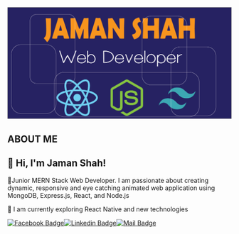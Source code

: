 <img src="./images/banner.png" />

## ABOUT ME

## 👋 Hi, I'm Jaman Shah!

🌟Junior MERN Stack Web Developer. I am passionate about creating dynamic, responsive and eye catching animated web application using MongoDB, Express.js, React, and Node.js

🚀 I am currently exploring React Native and new technologies

[![Facebook Badge](https://img.shields.io/badge/Facebook-1877F2?style=for-the-badge&logo=facebook&logoColor=white)](https://facebook.com/jamanshah5400)[![Linkedin Badge](https://img.shields.io/badge/LinkedIn-0077B5?style=for-the-badge&logo=linkedin&logoColor=white)](https://www.linkedin.com/in/jamanshah)[![Mail Badge](https://img.shields.io/badge/Gmail-D14836?style=for-the-badge&logo=gmail&logoColor=white)](mailto:jamanshah5400@gmail.com)
